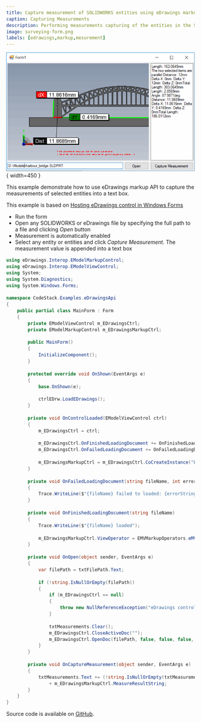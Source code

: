 ```yaml
---
title: Capture measurement of SOLIDWORKS entities using eDrawings markup API
caption: Capturing Measurements
description: Performing measurements capturing of the entities in the SOLIDWORKS model into a text box using eDrawings markup API
image: surveying-form.png
labels: [edrawings,markup,mesurement]
---
```

![Measurement captured in the text box](surveying-form.png){ width=450 }

This example demonstrate how to use eDrawings markup API to capture the measurements of selected entities into a text box.

This example is based on [Hosting eDrawings control in Windows Forms](/docs/codestack/edrawings-api/gettings-started/winforms/)

* Run the form
* Open any SOLIDWORKS or eDrawings file by specifying the full path to a file and clicking *Open* button
* Measurement is automatically enabled
* Select any entity or entities and click *Capture Measurement*. The measurement value is appended into a text box

~~~ cs
using eDrawings.Interop.EModelMarkupControl;
using eDrawings.Interop.EModelViewControl;
using System;
using System.Diagnostics;
using System.Windows.Forms;

namespace CodeStack.Examples.eDrawingsApi
{
    public partial class MainForm : Form
    {
        private EModelViewControl m_EDrawingsCtrl;
        private EModelMarkupControl m_EDrawingsMarkupCtrl;

        public MainForm()
        {
            InitializeComponent();
        }

        protected override void OnShown(EventArgs e)
        {
            base.OnShown(e);

            ctrlEDrw.LoadEDrawings();
        }

        private void OnControlLoaded(EModelViewControl ctrl)
        {
            m_EDrawingsCtrl = ctrl;

            m_EDrawingsCtrl.OnFinishedLoadingDocument += OnFinishedLoadingDocument;
            m_EDrawingsCtrl.OnFailedLoadingDocument += OnFailedLoadingDocument;

            m_EDrawingsMarkupCtrl = m_EDrawingsCtrl.CoCreateInstance("EModelViewMarkup.EModelMarkupControl") as EModelMarkupControl;
        }

        private void OnFailedLoadingDocument(string fileName, int errorCode, string errorString)
        {
            Trace.WriteLine($"{fileName} failed to loaded: {errorString}");
        }

        private void OnFinishedLoadingDocument(string fileName)
        {
            Trace.WriteLine($"{fileName} loaded");
            
            m_EDrawingsMarkupCtrl.ViewOperator = EMVMarkupOperators.eMVOperatorMeasure;
        }
        
        private void OnOpen(object sender, EventArgs e)
        {
            var filePath = txtFilePath.Text;

            if (!string.IsNullOrEmpty(filePath))
            {
                if (m_EDrawingsCtrl == null)
                {
                    throw new NullReferenceException("eDrawings control is not loaded");
                }

                txtMeasurements.Clear();
                m_EDrawingsCtrl.CloseActiveDoc("");
                m_EDrawingsCtrl.OpenDoc(filePath, false, false, false, "");
            }
        }

        private void OnCaptureMeasurement(object sender, EventArgs e)
        {
            txtMeasurements.Text += (!string.IsNullOrEmpty(txtMeasurements.Text) ? Environment.NewLine : "") 
                + m_EDrawingsMarkupCtrl.MeasureResultString;
        }
    }
}

~~~



Source code is available on [GitHub](https://github.com/codestackdev/solidworks-api-examples/tree/master/edrawings-api/MeasurementSurveying).
